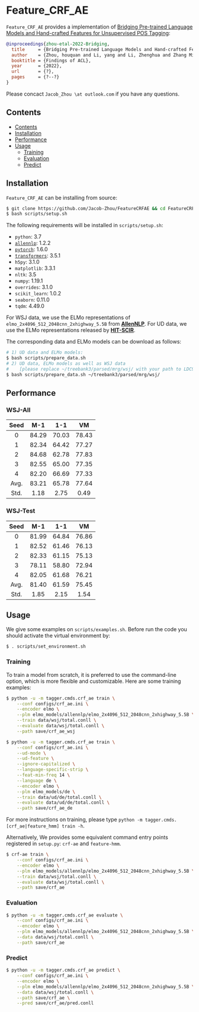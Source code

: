 # Feature_CRF_AE

`Feature_CRF_AE` provides a implementation of [Bridging Pre-trained Language Models and Hand-crafted Features for Unsupervised POS Tagging](http://hlt.suda.edu.cn/LA/papers/acl-findings-hqzhou-bridging.pdf):

```bib
@inproceedings{zhou-etal-2022-Bridging,
  title     = {Bridging Pre-trained Language Models and Hand-crafted Features for Unsupervised POS Tagging},
  author    = {Zhou, houquan and Li, yang and Li, Zhenghua and Zhang Min},
  booktitle = {Findings of ACL},
  year      = {2022},
  url       = {?},
  pages     = {?--?}
}
```

Please concact `Jacob_Zhou \at outlook.com` if you have any questions.

## Contents

* [Contents](#contents)
* [Installation](#installation)
* [Performance](#performance)
* [Usage](#usage)
  * [Training](#training)
  * [Evaluation](#evaluation)
  * [Predict](#predict)

## Installation

`Feature_CRF_AE` can be installing from source:
```sh
$ git clone https://github.com/Jacob-Zhou/FeatureCRFAE && cd FeatureCRFAE
$ bash scripts/setup.sh
```

The following requirements will be installed in `scripts/setup.sh`:
* `python`: 3.7
* [`allennlp`](https://github.com/allenai/allennlp): 1.2.2
* [`pytorch`](https://github.com/pytorch/pytorch): 1.6.0
* [`transformers`](https://github.com/huggingface/transformers): 3.5.1
* `h5py`: 3.1.0
* `matplotlib`: 3.3.1
* `nltk`: 3.5
* `numpy`: 1.19.1
* `overrides`: 3.1.0
* `scikit_learn`: 1.0.2
* `seaborn`: 0.11.0
* `tqdm`: 4.49.0

For WSJ data, we use the ELMo representations of `elmo_2x4096_512_2048cnn_2xhighway_5.5B` from [**AllenNLP**](https://allenai.org/allennlp/software/elmo).
For UD data, we use the ELMo representations released by [**HIT-SCIR**](https://github.com/HIT-SCIR/ELMoForManyLangs).

The corresponding data and ELMo models can be download as follows:
```sh
# 1) UD data and ELMo models:
$ bash scripts/prepare_data.sh
# 2) UD data, ELMo models as well as WSJ data 
#    [please replace ~/treebank3/parsed/mrg/wsj/ with your path to LDC99T42]
$ bash scripts/prepare_data.sh ~/treebank3/parsed/mrg/wsj/
```

## Performance

### WSJ-All

|  Seed  |  M-1  |  1-1  |  VM   |
| :----: | :---: | :---: | :---: |
| 0      | 84.29 | 70.03 | 78.43 |
| 1      | 82.34 | 64.42 | 77.27 |
| 2      | 84.68 | 62.78 | 77.83 |
| 3      | 82.55 | 65.00 | 77.35 |
| 4      | 82.20 | 66.69 | 77.33 |
| Avg.   | 83.21 | 65.78 | 77.64 |
| Std.   | 1.18  | 2.75  | 0.49  |

### WSJ-Test

|  Seed  |  M-1  |  1-1  |  VM   |
| :----: | :---: | :---: | :---: |
| 0      | 81.99 | 64.84 | 76.86 |
| 1      | 82.52 | 61.46 | 76.13 |
| 2      | 82.33 | 61.15 | 75.13 |
| 3      | 78.11 | 58.80 | 72.94 |
| 4      | 82.05 | 61.68 | 76.21 |
| Avg.   | 81.40 | 61.59 | 75.45 |
| Std.   | 1.85  | 2.15  | 1.54  |

## Usage

We give some examples on `scripts/examples.sh`.
Before run the code you should activate the virtual environment by:
```sh
$ . scripts/set_environment.sh
```

### Training

To train a model from scratch, it is preferred to use the command-line option, which is more flexible and customizable.
Here are some training examples:
```sh
$ python -u -m tagger.cmds.crf_ae train \
    --conf configs/crf_ae.ini \
    --encoder elmo \
    --plm elmo_models/allennlp/elmo_2x4096_512_2048cnn_2xhighway_5.5B \
    --train data/wsj/total.conll \
    --evaluate data/wsj/total.conll \
    --path save/crf_ae_wsj
```

```sh
$ python -u -m tagger.cmds.crf_ae train \
    --conf configs/crf_ae.ini \
    --ud-mode \
    --ud-feature \
    --ignore-capitalized \
    --language-specific-strip \
    --feat-min-freq 14 \
    --language de \
    --encoder elmo \
    --plm elmo_models/de \
    --train data/ud/de/total.conll \
    --evaluate data/ud/de/total.conll \
    --path save/crf_ae_de
```

For more instructions on training, please type `python -m tagger.cmds.[crf_ae|feature_hmm] train -h`.

Alternatively, We provides some equivalent command entry points registered in `setup.py`:
`crf-ae` and `feature-hmm`.
```sh
$ crf-ae train \
    --conf configs/crf_ae.ini \
    --encoder elmo \
    --plm elmo_models/allennlp/elmo_2x4096_512_2048cnn_2xhighway_5.5B \
    --train data/wsj/total.conll \
    --evaluate data/wsj/total.conll \
    --path save/crf_ae
```

### Evaluation

```sh
$ python -u -m tagger.cmds.crf_ae evaluate \
    --conf configs/crf_ae.ini \
    --encoder elmo \
    --plm elmo_models/allennlp/elmo_2x4096_512_2048cnn_2xhighway_5.5B \
    --data data/wsj/total.conll \
    --path save/crf_ae
```

### Predict

```sh
$ python -u -m tagger.cmds.crf_ae predict \
    --conf configs/crf_ae.ini \
    --encoder elmo \
    --plm elmo_models/allennlp/elmo_2x4096_512_2048cnn_2xhighway_5.5B \
    --data data/wsj/total.conll \
    --path save/crf_ae \
    --pred save/crf_ae/pred.conll
```
